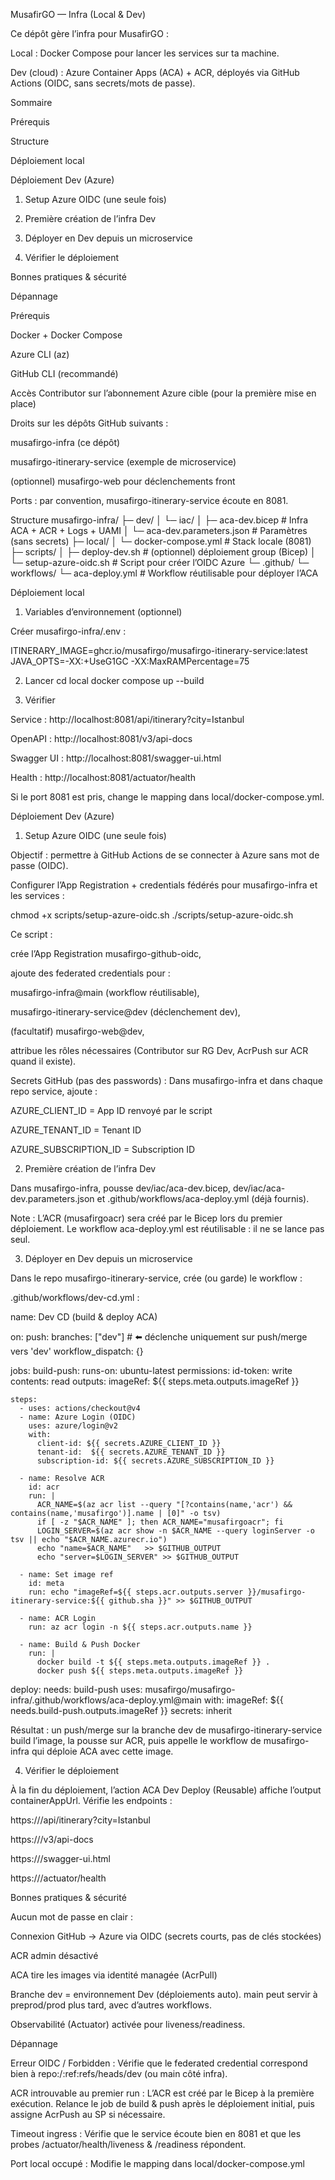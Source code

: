 MusafirGO — Infra (Local & Dev)

Ce dépôt gère l’infra pour MusafirGO :

Local : Docker Compose pour lancer les services sur ta machine.

Dev (cloud) : Azure Container Apps (ACA) + ACR, déployés via GitHub Actions (OIDC, sans secrets/mots de passe).

Sommaire

Prérequis

Structure

Déploiement local

Déploiement Dev (Azure)

1) Setup Azure OIDC (une seule fois)

2) Première création de l’infra Dev

3) Déployer en Dev depuis un microservice

4) Vérifier le déploiement

Bonnes pratiques & sécurité

Dépannage

Prérequis

Docker + Docker Compose

Azure CLI (az)

GitHub CLI (recommandé)

Accès Contributor sur l’abonnement Azure cible (pour la première mise en place)

Droits sur les dépôts GitHub suivants :

musafirgo-infra (ce dépôt)

musafirgo-itinerary-service (exemple de microservice)

(optionnel) musafirgo-web pour déclenchements front

Ports : par convention, musafirgo-itinerary-service écoute en 8081.

Structure
musafirgo-infra/
├─ dev/
│  └─ iac/
│     ├─ aca-dev.bicep                 # Infra ACA + ACR + Logs + UAMI
│     └─ aca-dev.parameters.json       # Paramètres (sans secrets)
├─ local/
│  └─ docker-compose.yml               # Stack locale (8081)
├─ scripts/
│  ├─ deploy-dev.sh                    # (optionnel) déploiement group (Bicep)
│  └─ setup-azure-oidc.sh              # Script pour créer l’OIDC Azure
└─ .github/
└─ workflows/
└─ aca-deploy.yml                # Workflow réutilisable pour déployer l’ACA

Déploiement local
1) Variables d’environnement (optionnel)

Créer musafirgo-infra/.env :

ITINERARY_IMAGE=ghcr.io/musafirgo/musafirgo-itinerary-service:latest
JAVA_OPTS=-XX:+UseG1GC -XX:MaxRAMPercentage=75

2) Lancer
   cd local
   docker compose up --build

3) Vérifier

Service : http://localhost:8081/api/itinerary?city=Istanbul

OpenAPI : http://localhost:8081/v3/api-docs

Swagger UI : http://localhost:8081/swagger-ui.html

Health : http://localhost:8081/actuator/health

Si le port 8081 est pris, change le mapping dans local/docker-compose.yml.

Déploiement Dev (Azure)
1) Setup Azure OIDC (une seule fois)

Objectif : permettre à GitHub Actions de se connecter à Azure sans mot de passe (OIDC).

Configurer l’App Registration + credentials fédérés pour musafirgo-infra et les services :

chmod +x scripts/setup-azure-oidc.sh
./scripts/setup-azure-oidc.sh


Ce script :

crée l’App Registration musafirgo-github-oidc,

ajoute des federated credentials pour :

musafirgo-infra@main (workflow réutilisable),

musafirgo-itinerary-service@dev (déclenchement dev),

(facultatif) musafirgo-web@dev,

attribue les rôles nécessaires (Contributor sur RG Dev, AcrPush sur ACR quand il existe).

Secrets GitHub (pas des passwords) :
Dans musafirgo-infra et dans chaque repo service, ajoute :

AZURE_CLIENT_ID = App ID renvoyé par le script

AZURE_TENANT_ID = Tenant ID

AZURE_SUBSCRIPTION_ID = Subscription ID

2) Première création de l’infra Dev

Dans musafirgo-infra, pousse dev/iac/aca-dev.bicep, dev/iac/aca-dev.parameters.json et .github/workflows/aca-deploy.yml (déjà fournis).

Note : L’ACR (musafirgoacr) sera créé par le Bicep lors du premier déploiement.
Le workflow aca-deploy.yml est réutilisable : il ne se lance pas seul.

3) Déployer en Dev depuis un microservice

Dans le repo musafirgo-itinerary-service, crée (ou garde) le workflow :

.github/workflows/dev-cd.yml :

name: Dev CD (build & deploy ACA)

on:
push:
branches: ["dev"]  # ⬅️ déclenche uniquement sur push/merge vers 'dev'
workflow_dispatch: {}

jobs:
build-push:
runs-on: ubuntu-latest
permissions:
id-token: write
contents: read
outputs:
imageRef: ${{ steps.meta.outputs.imageRef }}

    steps:
      - uses: actions/checkout@v4
      - name: Azure Login (OIDC)
        uses: azure/login@v2
        with:
          client-id: ${{ secrets.AZURE_CLIENT_ID }}
          tenant-id:  ${{ secrets.AZURE_TENANT_ID }}
          subscription-id: ${{ secrets.AZURE_SUBSCRIPTION_ID }}

      - name: Resolve ACR
        id: acr
        run: |
          ACR_NAME=$(az acr list --query "[?contains(name,'acr') && contains(name,'musafirgo')].name | [0]" -o tsv)
          if [ -z "$ACR_NAME" ]; then ACR_NAME="musafirgoacr"; fi
          LOGIN_SERVER=$(az acr show -n $ACR_NAME --query loginServer -o tsv || echo "$ACR_NAME.azurecr.io")
          echo "name=$ACR_NAME"   >> $GITHUB_OUTPUT
          echo "server=$LOGIN_SERVER" >> $GITHUB_OUTPUT

      - name: Set image ref
        id: meta
        run: echo "imageRef=${{ steps.acr.outputs.server }}/musafirgo-itinerary-service:${{ github.sha }}" >> $GITHUB_OUTPUT

      - name: ACR Login
        run: az acr login -n ${{ steps.acr.outputs.name }}

      - name: Build & Push Docker
        run: |
          docker build -t ${{ steps.meta.outputs.imageRef }} .
          docker push ${{ steps.meta.outputs.imageRef }}

deploy:
needs: build-push
uses: musafirgo/musafirgo-infra/.github/workflows/aca-deploy.yml@main
with:
imageRef: ${{ needs.build-push.outputs.imageRef }}
secrets: inherit


Résultat : un push/merge sur la branche dev de musafirgo-itinerary-service build l’image, la pousse sur ACR, puis appelle le workflow de musafirgo-infra qui déploie ACA avec cette image.

4) Vérifier le déploiement

À la fin du déploiement, l’action ACA Dev Deploy (Reusable) affiche l’output containerAppUrl.
Vérifie les endpoints :

https://<containerAppUrl>/api/itinerary?city=Istanbul

https://<containerAppUrl>/v3/api-docs

https://<containerAppUrl>/swagger-ui.html

https://<containerAppUrl>/actuator/health

Bonnes pratiques & sécurité

Aucun mot de passe en clair :

Connexion GitHub → Azure via OIDC (secrets courts, pas de clés stockées)

ACR admin désactivé

ACA tire les images via identité managée (AcrPull)

Branche dev = environnement Dev (déploiements auto).
main peut servir à preprod/prod plus tard, avec d’autres workflows.

Observabilité (Actuator) activée pour liveness/readiness.

Dépannage

Erreur OIDC / Forbidden :
Vérifie que le federated credential correspond bien à repo:<org>/<repo>:ref:refs/heads/dev (ou main côté infra).

ACR introuvable au premier run :
L’ACR est créé par le Bicep à la première exécution. Relance le job de build & push après le déploiement initial, puis assigne AcrPush au SP si nécessaire.

Timeout ingress :
Vérifie que le service écoute bien en 8081 et que les probes /actuator/health/liveness & /readiness répondent.

Port local occupé :
Modifie le mapping dans local/docker-compose.yml